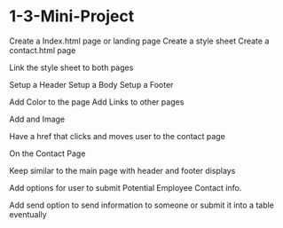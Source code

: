 # 1-3-Mini-Project

Create a Index.html page or landing page
Create a style sheet 
Create a contact.html page

Link the style sheet to both pages

Setup a Header
Setup a Body
Setup a Footer

Add Color to the page
Add Links to other pages

Add and Image 

Have a href that clicks and moves user to the contact page

On the Contact Page

Keep similar to the main page with header and footer displays

Add options for user to submit Potential Employee Contact info.

Add send option to send information to someone or submit it into a table eventually

